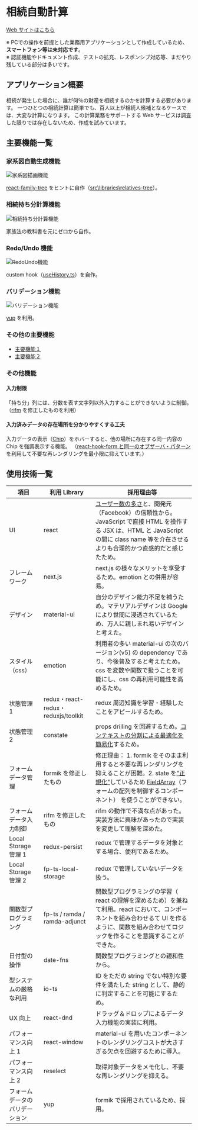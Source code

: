 # 相続自動計算

[Web サイトはこちら](https://inheritance.vercel.app/)

※ PCでの操作を前提とした業務用アプリケーションとして作成しているため、**スマートフォン等は未対応です**。  
※ 認証機能やドキュメント作成、テストの拡充、レスポンシブ対応等、まだやり残している部分は多いです。

## アプリケーション概要

相続が発生した場合に、誰が何％の財産を相続するのかを計算する必要があります。
一つひとつの相続計算は簡単でも、百人以上が相続人候補となるケースでは、大変な計算になります。
この計算業務をサポートする Web サービスは調査した限りでは存在しないため、作成を試みています。

## 主要機能一覧

### 家系図自動生成機能

![家系図描画機能](public/images/4-家系図描画機能.gif)

[react-family-tree](https://sanichkotikov.github.io/react-family-tree-example/) をヒントに自作（[src\libraries\relatives-tree](https://github.com/fizumi/inheritance_public/tree/main/src/libraries/relatives-tree)）。

### 相続持ち分計算機能

![相続持ち分計算機能](public/images/10-相続持ち分計算機能.gif)

家族法の教科書を元にゼロから自作。

### Redo/Undo 機能

![RedoUndo機能](public/images/6-RedoUndo機能.gif)

custom hook（[useHistory.ts](src/utils/react/hooks/useHistory.ts)）を自作。

### バリデーション機能

![バリデーション機能](public/images/8-バリデーション.gif)

[yup](https://github.com/jquense/yup) を利用。

### その他の主要機能

- [主要機能１](README/主要機能１.md)
- [主要機能２](README/主要機能２.md)

### その他機能

#### 入力制限

「持ち分」列には、分数を表す文字列以外入力することができないように制御。（[rifm](https://github.com/realadvisor/rifm) を修正したものを利用）

#### 入力済みデータの存在場所を分かりやすくする工夫

入力データの表示（[Chip](https://next--material-ui.netlify.app/components/chips/#main-content)）をホバーすると、他の場所に存在する同一内容の Chip を強調表示する機能。
（[react-hook-form と同一のオブザーバ・パターン](https://github.com/react-hook-form/react-hook-form/blob/master/src/utils/Subject.ts)を利用して不要な再レンダリングを最小限に抑えています。）

## 使用技術一覧

| 項目                           | 利用 Library                        | 採用理由等                                                                                                                                                                                                                                                                                             |
| ------------------------------ | ----------------------------------- | ------------------------------------------------------------------------------------------------------------------------------------------------------------------------------------------------------------------------------------------------------------------------------------------------------ |
| UI                             | react                               | [ユーザー数の多さ](https://www.npmtrends.com/angular-vs-react-vs-vue)と、開発元（Facebook）の信頼性から。JavaScript で直接 HTML を操作する JSX は、HTML と JavaScript の間に class name 等を介在させるよりも合理的かつ直感的だと感じたため。                                                           |
| フレームワーク                 | next.js                             | next.js の様々なメリットを享受するため。emotion との併用が容易。                                                                                                                                                                                                                                       |
| デザイン                       | material-ui                         | 自分のデザイン能力不足を補うため。マテリアルデザインは Google により世間に浸透されているため、万人に親しまれ易いデザインと考えた。                                                                                                                                                                     |
| スタイル（css）                | emotion                             | 利用者の多い material-ui の次のバージョン(v5) の dependency であり、今後普及すると考えたため。css を変数や関数で扱うことを可能にし、css の再利用可能性を高めるため。                                                                                                                                 |
| 状態管理 1                     | redux・react-redux・reduxjs/toolkit | redux 周辺知識を学習・経験したことをアピールするため。                                                                                                                                                                                                                                                 |
| 状態管理 2                     | constate                            | props drilling を回避するため。[コンテキストの分割による最適化を簡易化](https://qiita.com/fizumi6/items/224eea88f087e2bb3dd3)するため。                                                                                                                                                                |
| フォームデータ管理             | formik を修正したもの               | 修正理由： 1. formik をそのまま利用すると不要な再レンダリングを抑えることが困難。2. state を["正規化"](https://redux.js.org/recipes/structuring-reducers/normalizing-state-shape#designing-a-normalized-state)しているため [FieldArray](https://formik.org/docs/api/fieldarray)（フォームの配列を制御するコンポーネント） を使うことができない。 |
| フォームデータ入力制御         | rifm を修正したもの                 | rifm の動作で不満な点があった。実装方法に興味があったので実装を変更して理解を深めた。                                                                                                                                                                                                                  |
| Local Storage 管理 1           | redux-persist                       | redux で管理するデータを対象とする場合、便利であるため。                                                                                                                                                                                                                                               |
| Local Storage 管理 2           | fp-ts-local-storage                 | redux で管理していないデータを扱う。                                                                                                                                                                                                                                                                   |
| 関数型プログラミング           | fp-ts / ramda / ramda-adjunct       | 関数型プログラミングの学習（ react の理解を深めるため）を兼ねて利用。react において、コンポーネントを組み合わせるて UI を作るように、関数を組み合わせてロジックを作ることを意識することができた。                                                                                                      |
| 日付型の操作                       | date-fns                            | 関数型プログラミングとの親和性から。                                                                                                                                                                                                                                                                   |
| 型システムの厳格な利用         | io-ts                               | ID をただの string でない特別な要件を満たした string として、静的に判定することを可能にするため。                                                                                                                                                                                                      |
| UX 向上                        | react-dnd                           | ドラッグ＆ドロップによるデータ入力機能の実装に利用。                                                                                                                                                                                                                                                   |
| パフォーマンス向上 1           | react-window                        | material-ui を用いたコンポーネントのレンダリングコストが大きすぎる欠点を回避するために導入。                                                                                                                                                                                                           |
| パフォーマンス向上 2           | reselect                            | 取得対象データをメモ化し、不要な再レンダリングを抑える。                                                                                                                                                                                                                                               |
| フォームデータのバリデーション | yup                                 | formik で採用されているため、採用。                                                                                                                                                                                                                                                                    |
